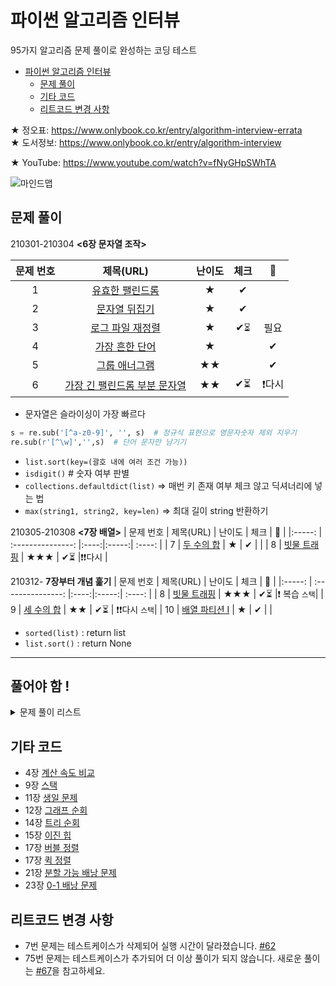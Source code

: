 # 파이썬 알고리즘 인터뷰
95가지 알고리즘 문제 풀이로 완성하는 코딩 테스트

<!-- TOC -->

- [파이썬 알고리즘 인터뷰](#파이썬-알고리즘-인터뷰)
    - [문제 풀이](#문제-풀이)
    - [기타 코드](#기타-코드)
    - [리트코드 변경 사항](#리트코드-변경-사항)

<!-- /TOC -->

★ 정오표: https://www.onlybook.co.kr/entry/algorithm-interview-errata  
★ 도서정보: https://www.onlybook.co.kr/entry/algorithm-interview

★ YouTube: https://www.youtube.com/watch?v=fNyGHpSWhTA

![마인드맵](https://user-images.githubusercontent.com/1250095/86745916-a62e9a00-c075-11ea-9aa5-8455e2527f87.png)

## 문제 풀이

210301-210304 **<6장 문자열 조작>**

| 문제 번호 |  제목(URL)   | 난이도 |   체크 |   💪  	|
|:-----:  |  :---------------:	|:----:|:-----:| :----:	|
| 1 | [유효한   팰린드롬](https://leetcode.com/problems/valid-palindrome/)  |★|   ✔  	|  	|
| 2 |  [문자열   뒤집기](https://leetcode.com/problems/reverse-string/)  |  ★  | ✔︎ | |
| 3 |  [로그 파일   재정렬](https://leetcode.com/problems/reorder-data-in-log-files/)  |  ★  | ✔︎⏳︎ | 필요 |
| 4 |  [가장 흔한 단어](https://leetcode.com/problems/most-common-word/)  |  ★  | | ✔ | |
| 5 |  [그룹   애너그램](https://leetcode.com/problems/group-anagrams/)  |  ★★  | | ✔ | |
| 6 |  [가장 긴 팰린드롬 부분   문자열](https://leetcode.com/problems/longest-palindromic-substring/)  |  ★★  | ✔︎⏳|❗다시 |

- 문자열은 슬라이싱이 가장 빠르다
```python
s = re.sub('[^a-z0-9]', '', s)  # 정규식 표현으로 영문자숫자 제외 지우기
re.sub(r'[^\w]','',s)  # 단어 문자만 남기기
```
- `list.sort(key=(괄호 내에 여러 조건 가능))` 
- `isdigit()` # 숫자 여부 판별
- `collections.defaultdict(list)` => 매번 키 존재 여부 체크 않고 딕셔너리에 넣는 법
- `max(string1, string2, key=len)` => 최대 길이 string 반환하기

210305-210308 **<7장 배열>**
| 문제 번호 |  제목(URL)   | 난이도 |   체크 |   💪  	|
|:-----:  |  :---------------:	|:----:|:-----:| :----:	|
| 7 |  [두 수의   합](https://leetcode.com/problems/two-sum/)  |  ★  | ✔ | |
| 8 |  [빗물   트래핑](https://leetcode.com/problems/trapping-rain-water/)  |  ★★★  | ✔︎⏳ |❗❗다시 |


210312- **7장부터 개념 훑기**
| 문제 번호 |  제목(URL)   | 난이도 |   체크 |   💪  	|
|:-----:  |  :---------------:	|:----:|:-----:| :----:	|
| 8 |  [빗물   트래핑](https://leetcode.com/problems/trapping-rain-water/)  |  ★★★  | ✔︎⏳ |❗ 복습 `스택`|
| 9 |  [세 수의   합](https://leetcode.com/problems/3sum/)  |  ★★  | ✔⏳ | ❗❗다시 `스택`|
| 10 |  [배열 파티션   I](https://leetcode.com/problems/array-partition-i/)  |  ★  | ✔ |  |
- `sorted(list)` : return list
- `list.sort()` : return None


---

## 풀어야 함 !
<details>
<summary> 문제 풀이 리스트 </summary>
<div markdown="1">

|  번호  |  제목  |  난이도  | 체크 | 💪 |
|-|----|--|-------------|---|
| 11 |  [자신을 제외한 배열의   곱](https://leetcode.com/problems/product-of-array-except-self/)  |  ★★  | 7장.   배열 |   |
| 12 |  [주식을 사고팔기 가장 좋은   시점](https://leetcode.com/problems/best-time-to-buy-and-sell-stock/)  |  ★  | 7장.   배열 |   |
| 13 |  [팰린드롬 연결   리스트](https://leetcode.com/problems/palindrome-linked-list/)  |  ★  | 8장.   연결 리스트 |   |
| 14 |  [두 정렬 리스트의   병합](https://leetcode.com/problems/merge-two-sorted-lists/)  |  ★  | 8장.   연결 리스트 |   |
| 15 |  [역순 연결   리스트](https://leetcode.com/problems/reverse-linked-list/)  |  ★  | 8장.   연결 리스트 |   |
| 16 |  [두 수의   덧셈](https://leetcode.com/problems/add-two-numbers/)  |  ★★  | 8장.   연결 리스트 |   |
| 17 |  [페어의 노드   스왑](https://leetcode.com/problems/swap-nodes-in-pairs/)  |  ★★  | 8장.   연결 리스트 |  |
| 18 |  [홀짝 연결   리스트](https://leetcode.com/problems/odd-even-linked-list/)  |  ★★  | 8장.   연결 리스트 |  |
| 19 |  [역순 연결 리스트   II](https://leetcode.com/problems/reverse-linked-list-ii/)  |  ★★  | 8장.   연결 리스트 |   |
| 20 |  [유효한   괄호](https://leetcode.com/problems/valid-parentheses/)  |  ★  | 9장.   스택, 큐 |   |
| 21 |  [중복 문자   제거](https://leetcode.com/problems/remove-duplicate-letters/)  |  ★★★  | 9장.   스택, 큐 |  |
| 22 |  [일일   온도](https://leetcode.com/problems/daily-temperatures/)  |  ★★  | 9장.   스택, 큐 |   |
| 23 |  [큐를 이용한 스택   구현](https://leetcode.com/problems/implement-stack-using-queues/)  |  ★  | 9장.   스택, 큐 |   |
| 24 |  [스택을 이용한 큐   구현](https://leetcode.com/problems/implement-queue-using-stacks/)  |  ★  | 9장.   스택, 큐 |   |
| 25 |  [원형 큐   디자인](https://leetcode.com/problems/design-circular-queue/)  |  ★★  | 9장.   스택, 큐 |   |
| 26 |  [원형 데크   디자인](https://leetcode.com/problems/design-circular-deque/)  |  ★★  | 10장.   데크, 우선 순위 큐 |  |
| 27 |  [k개 정렬 리스트   병합](https://leetcode.com/problems/merge-k-sorted-lists/)  |  ★  | 10장.   데크, 우선 순위 큐 |  |
| 28 |  [해시맵   디자인](https://leetcode.com/problems/design-hashmap/)  |  ★  | 11장.   해시 테이블 |   |
| 29 |  [보석과   돌](https://leetcode.com/problems/jewels-and-stones/)  |  ★  | 11장.   해시 테이블 |   |
| 30 |  [중복 문자 없는 가장 긴 부분   문자열](https://leetcode.com/problems/longest-substring-without-repeating-characters/)  |  ★★  | 11장.   해시 테이블 |  |
| 31 |  [상위 K 빈도   요소](https://leetcode.com/problems/top-k-frequent-elements/)  |  ★★  | 11장.   해시 테이블 |   |
| 32 |  [섬의   개수](https://leetcode.com/problems/number-of-islands/)  |  ★★  | 12장.   그래프 |  |
| 33 |  [전화 번호 문자   조합](https://leetcode.com/problems/letter-combinations-of-a-phone-number/)  |  ★★  | 12장.   그래프 |  |
| 34 |  [순열](https://leetcode.com/problems/permutations/)  |  ★★  | 12장.   그래프 |   |
| 35 |  [조합](https://leetcode.com/problems/combinations/)  |  ★★  | 12장.   그래프 |   |
| 36 |  [조합의   합](https://leetcode.com/problems/combination-sum/)  |  ★★  | 12장.   그래프 |   |
| 37 |  [부분   집합](https://leetcode.com/problems/subsets/)  |  ★★  | 12장.   그래프 |   |
| 38 |  [일정   재구성](https://leetcode.com/problems/reconstruct-itinerary/)  |  ★★  | 12장.   그래프 |   |
| 39 |  [코스   스케줄](https://leetcode.com/problems/course-schedule/)  |  ★★  | 12장.   그래프 |   |
| 40 |  [네트워크 딜레이   타임](https://leetcode.com/problems/network-delay-time/)  |  ★★  | 13장.   최단 경로 문제 |  |
| 41 |  [K 경유지 내 가장 저렴한   항공권](https://leetcode.com/problems/cheapest-flights-within-k-stops/)  |  ★★  | 13장.   최단 경로 문제 |   |
| 42 |  [이진 트리의 최대   깊이](https://leetcode.com/problems/maximum-depth-of-binary-tree/)  |  ★  | 14장.   트리 |   |
| 43 |  [이진 트리의   직경](https://leetcode.com/problems/diameter-of-binary-tree/)  |  ★  | 14장.   트리 |   |
| 44 |  [가장 긴 동일 값의   경로](https://leetcode.com/problems/longest-univalue-path/)  |  ★  | 14장.   트리 |   |
| 45 |  [이진 트리   반전](https://leetcode.com/problems/invert-binary-tree/)  |  ★  | 14장.   트리 |  |
| 46 |  [두 이진 트리   병합](https://leetcode.com/problems/merge-two-binary-trees/)  |  ★  | 14장.   트리 |   |
| 47 |  [이진 트리 직렬화 &   역직렬화](https://leetcode.com/problems/serialize-and-deserialize-binary-tree/)  |  ★★★  | 14장.   트리 |  |
| 48 |  [균형 이진   트리](https://leetcode.com/problems/balanced-binary-tree/)  |  ★  | 14장.   트리 |  |
| 49 |  [최소 높이   트리](https://leetcode.com/problems/minimum-height-trees/)  |  ★★  | 14장.   트리 |  |
| 50 |  [정렬된 배열의 이진 탐색 트리   변환](https://leetcode.com/problems/convert-sorted-array-to-binary-search-tree/)  |  ★  | 14장.   트리 |  |
| 51 |  [이진 탐색 트리(BST)를 더 큰 수   합계   트리로](https://leetcode.com/problems/binary-search-tree-to-greater-sum-tree/)  |  ★★  | 14장.   트리 |   |
| 52 |  [이진 탐색 트리(BST) 합의   범위](https://leetcode.com/problems/range-sum-of-bst/)  |  ★  | 14장.   트리 |   |
| 53 |  [이진 탐색 트리(BST) 노드 간 최소   거리](https://leetcode.com/problems/minimum-distance-between-bst-nodes/)  |  ★  | 14장.   트리 |  |
| 54 |  [전위, 중위 순회 결과로 이진 트리   구축](https://leetcode.com/problems/construct-binary-tree-from-preorder-and-inorder-traversal/)  |  ★★  | 14장.   트리 |   |
| 55 |  [배열의 K번째 큰   요소](https://leetcode.com/problems/kth-largest-element-in-an-array/)  |  ★★  | 15장.   힙 |   |
| 56 |  [트라이   구현](https://leetcode.com/problems/implement-trie-prefix-tree/)  |  ★★  | 16장.   트라이 |  |
| 57 |  [팰린드롬   페어](https://leetcode.com/problems/palindrome-pairs/)  |  ★★★  | 16장.   트라이 |  |
| 58 |  [리스트   정렬](https://leetcode.com/problems/sort-list/)  |  ★★  | 17장.   정렬 |  |
| 59 |  [구간   병합](https://leetcode.com/problems/merge-intervals/)  |  ★★  | 17장.   정렬 |   |
| 60 |  [삽입 정렬   리스트](https://leetcode.com/problems/insertion-sort-list/)  |  ★★  | 17장.   정렬 |  |
| 61 |  [가장 큰   수](https://leetcode.com/problems/largest-number/)  |  ★★  | 17장.   정렬 |   |
| 62 |  [유효한   애너그램](https://leetcode.com/problems/valid-anagram/)  |  ★  | 17장.   정렬 |   |
| 63 |  [색   정렬](https://leetcode.com/problems/sort-colors/)  |  ★★  | 17장.   정렬 |   |
| 64 |  [원점에 K번째 가까운   점](https://leetcode.com/problems/k-closest-points-to-origin/)  |  ★★  | 17장.   정렬 |  |
| 65 |  [이진   검색](https://leetcode.com/problems/binary-search/)  |  ★  | 18장.   이진 검색 |   |
| 66 |  [회전 정렬된 배열   검색](https://leetcode.com/problems/search-in-rotated-sorted-array/)  |  ★★  | 18장.   이진 검색 |   |
| 67 |  [두 배열의   교집합](https://leetcode.com/problems/intersection-of-two-arrays/)  |  ★  | 18장.   이진 검색 |   |
| 68 |  [두 수의 합   II](https://leetcode.com/problems/two-sum-ii-input-array-is-sorted/)  |  ★  | 18장.   이진 검색 |  |
| 69 |  [2D 행렬 검색   II](https://leetcode.com/problems/search-a-2d-matrix-ii/)  |  ★★  | 18장.   이진 검색 |   |
| 70 |  [싱글   넘버](https://leetcode.com/problems/single-number/)  |  ★  | 19장.   비트 조작 |  |
| 71 |  [해밍   거리](https://leetcode.com/problems/hamming-distance/)  |  ★  | 19장.   비트 조작 |  |
| 72 |  [두 정수의   합](https://leetcode.com/problems/sum-of-two-integers/)  |  ★★★  | 19장.   비트 조작 |  |
| 73 |  [UTF-8   검증](https://leetcode.com/problems/utf-8-validation/)  |  ★★  | 19장.   비트 조작 |  |
| 74 |  [1비트의   개수](https://leetcode.com/problems/number-of-1-bits/)  |  ★  | 19장.   비트 조작 |   |
| 75 |  [최대 슬라이딩   윈도우](https://leetcode.com/problems/sliding-window-maximum/)  |  ★★★  | 20장.   슬라이딩 윈도우 |  |
| 76 |  [부분 문자열이 포함된 최소   윈도우](https://leetcode.com/problems/minimum-window-substring/)  |  ★★★  | 20장.   슬라이딩 윈도우 |   |
| 77 |  [가장 긴 반복 문자   대체](https://leetcode.com/problems/longest-repeating-character-replacement/)  |  ★★  | 20장.   슬라이딩 윈도우 |  |
| 78 |  [주식을 사고 팔기 가장 좋은 시점   II](https://leetcode.com/problems/best-time-to-buy-and-sell-stock-ii/)  |  ★  | 21장.   그리디 알고리즘 |  |
| 79 |  [키에 따른 대기열   재구성](https://leetcode.com/problems/queue-reconstruction-by-height/)  |  ★★  | 21장.   그리디 알고리즘 |  |
| 80 |  [태스크   스케줄러](https://leetcode.com/problems/task-scheduler/)  |  ★★  | 21장.   그리디 알고리즘 |   |
| 81 |  [주유소](https://leetcode.com/problems/gas-station/)  |  ★★  | 21장.   그리디 알고리즘 |  |
| 82 |  [쿠키   부여](https://leetcode.com/problems/assign-cookies/)  |  ★  | 21장.   그리디 알고리즘 |  |
| 83 |  [과반수   엘리먼트](https://leetcode.com/problems/majority-element/)  |  ★  | 22장.   분할 정복 |  |
| 84 |  [괄호를 삽입하는 여러가지   방법](https://leetcode.com/problems/different-ways-to-add-parentheses/)  |  ★★  | 22장.   분할 정복 |  |
| 85 |  [피보나치   수](https://leetcode.com/problems/fibonacci-number/)  |  ★  | 23장.   다이나믹 프로그래밍 |   |
| 86 |  [최대 서브   배열](https://leetcode.com/problems/maximum-subarray/)  |  ★  | 23장.   다이나믹 프로그래밍 |   |
| 87 |  [계단   오르기](https://leetcode.com/problems/climbing-stairs/)  |  ★  | 23장.   다이나믹 프로그래밍 |   |
| 88 |  [집   도둑](https://leetcode.com/problems/house-robber/)  |  ★  | 23장.   다이나믹 프로그래밍 |  |
|  89(문제 1)  |  [비밀   지도](https://programmers.co.kr/learn/courses/30/lessons/17681)  |  ★  | 부록   B. 카카오 공채 문제 풀이 |  |
|  90(문제 2)  |  [다트   게임](https://programmers.co.kr/learn/courses/30/lessons/17682)  |  ★  | 부록   B. 카카오 공채 문제 풀이 |  |
|  91(문제 3)  |  [캐시](https://programmers.co.kr/learn/courses/30/lessons/17680)  |  ★  | 부록   B. 카카오 공채 문제 풀이 |  |
|  92(문제 4)  |  [셔틀버스](https://programmers.co.kr/learn/courses/30/lessons/17678)  |  ★★  | 부록   B. 카카오 공채 문제 풀이 |   |
|  93(문제 5)  |  [뉴스   클러스터링](https://programmers.co.kr/learn/courses/30/lessons/17677)  |  ★★  | 부록   B. 카카오 공채 문제 풀이 |  |
|  94(문제 6)  |  [프렌즈4블록](https://programmers.co.kr/learn/courses/30/lessons/17679)  |  ★★★  | 부록   B. 카카오 공채 문제 풀이 |   |
|  95(문제 7)  |  [추석   트래픽](https://programmers.co.kr/learn/courses/30/lessons/17676)  |  ★★★  | 부록   B. 카카오 공채 문제 풀이 |  |

</div>
</details>


## 기타 코드
- 4장 [계산 속도 비교](miscellaneous/4-performance.py)
- 9장 [스택](miscellaneous/9-stack.py)
- 11장 [생일 문제](miscellaneous/11-birthday.py)
- 12장 [그래프 순회](miscellaneous/12-graph-traversals.py)
- 14장 [트리 순회](miscellaneous/14-tree-traversals.py)
- 15장 [이진 힙](miscellaneous/15-binary-heap.py)
- 17장 [버블 정렬](miscellaneous/17-bubble-sort.py)
- 17장 [퀵 정렬](miscellaneous/17-quick-sort.py)
- 21장 [분할 가능 배낭 문제](miscellaneous/21-fractional-knapsack.py)
- 23장 [0-1 배낭 문제](miscellaneous/23-zero-one-knapsack.py)

## 리트코드 변경 사항
- 7번 문제는 테스트케이스가 삭제되어 실행 시간이 달라졌습니다. [#62](https://github.com/onlybooks/algorithm-interview/issues/62)
- 75번 문제는 테스트케이스가 추가되어 더 이상 풀이가 되지 않습니다. 새로운 풀이는 [#67](https://github.com/onlybooks/algorithm-interview/issues/67)을 참고하세요.
